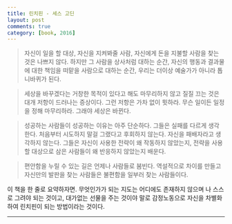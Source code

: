 ```yaml
---
title: 린치핀 - 세스 고딘
layout: post
comments: true
category: [book, 2016]
--- 
```



> 자신이 일을 할 대상, 자신을 지켜봐줄 사람, 자신에게 돈을 지불할 사람을 찾는 것은 나쁘지 않다. 하지만 그 사람을 상사처럼 대하는 순간, 자신의 행동과 결과물에 대한 책임을 떠맡을 사람으로 대하는 순간, 우리는 더이상 예술가가 아니라 톱니바퀴가 된다.

> 세상을 바꾸겠다는 거창한 목적이 있다고 해도 마무리하지 않고 질질 끄는 것은 대개 저항이 드러나는 증상이다. 그런 저항은 가차 없이 뮛하라. 무슨 일이든 일정을 정해 마무리하라. 그래야 세상은 바뀐다.

> 성공하는 사람들이 성공하는 이유는 아주 단순하다. 그들은 실패를 다르게 생각한다. 처음부터 시도하지 말걸 그랬다고 후회하지 않는다. 자신을 패배자라고 생각하지 않는다. 그들은 자신이 사용한 전략이 왜 작동하지 않았는지, 전략을 사용할 대상으로 삼은 사람들이 왜 반응하지 않았는지 배운다.

> 편안함을 누릴 수 있는 길은 언제나 사람들로 붐빈다. 역설적으로 차이를 만들고 자신만의 발판을 찾는 사람들은 불편함을 일부러 찾는 사람들이다.

이 책을 한 줄로 요약하자면.
무엇인가가 되는 지도는 어디에도 존재하지 않으며 나 스스로 그려야 되는 것이고,
대가없는 선물을 주는 것이야 말로 감정노동으로 자신을 차별화하여 린치핀이 되는 방법이라는 것이다.


---
